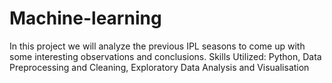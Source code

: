 # Machine-learning
In this project we will analyze the previous IPL seasons to come
up with some interesting observations and conclusions.
Skills Utilized: Python, Data Preprocessing and Cleaning,
Exploratory Data Analysis and Visualisation
